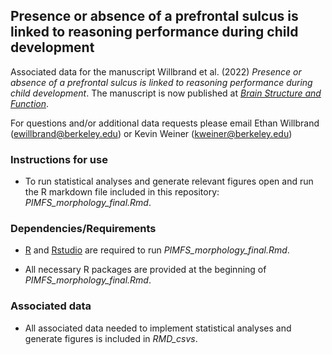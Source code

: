 ## Presence or absence of a prefrontal sulcus is linked to reasoning performance during child development

Associated data for the manuscript Willbrand et al. (2022) *Presence or absence of a prefrontal sulcus is linked to reasoning performance during child development*. 
The manuscript is now published at [*Brain Structure and Function*](https://link.springer.com/article/10.1007/s00429-022-02539-1).

  For questions and/or additional data requests please email Ethan Willbrand (ewillbrand@berkeley.edu) or Kevin Weiner (kweiner@berkeley.edu)
  
### Instructions for use ### 
  - To run statistical analyses and generate relevant figures open and run the R markdown file included in this repository: *PIMFS_morphology_final.Rmd*.
 
### Dependencies/Requirements ###
  - [R](https://www.r-project.org) and [Rstudio](https://www.rstudio.com/products/rstudio/download/) are required to run *PIMFS_morphology_final.Rmd*.

  - All necessary R packages are provided at the beginning of *PIMFS_morphology_final.Rmd*.

  
### Associated data ###
  - All associated data needed to implement statistical analyses and generate figures is included in *RMD_csvs*.
    
  

